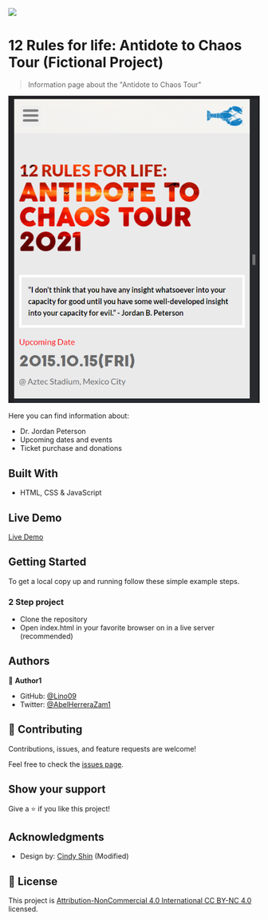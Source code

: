![](https://img.shields.io/badge/Microverse-blueviolet)

# 12 Rules for life: Antidote to Chaos Tour (Fictional Project)

> Information page about the "Antidote to Chaos Tour"

![screenshot](./assets/png/screenshot.png)

Here you can find information about:

- Dr. Jordan Peterson
- Upcoming dates and events
- Ticket purchase and donations

## Built With

- HTML, CSS & JavaScript

## Live Demo

[Live Demo](https://lino09.github.io/12Rules-for-life/)


## Getting Started

To get a local copy up and running follow these simple example steps.

### 2 Step project

- Clone the repository
- Open index.html in your favorite browser on in a live server (recommended)



## Authors

👤 **Author1**

- GitHub: [@Lino09](https://github.com/Lino09)
- Twitter: [@AbelHerreraZam1](https://twitter.com/AbelHerreraZam1)


## 🤝 Contributing

Contributions, issues, and feature requests are welcome!

Feel free to check the [issues page](../../issues/).

## Show your support

Give a ⭐️ if you like this project!

## Acknowledgments

- Design by: [Cindy Shin](https://www.behance.net/adagio07) (Modified)

## 📝 License

This project is [Attribution-NonCommercial 4.0 International CC BY-NC 4.0](https://creativecommons.org/licenses/by-nc/4.0/) licensed.